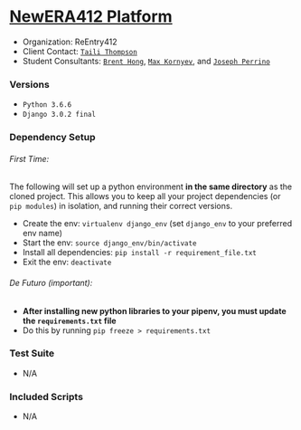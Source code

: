 # <a href="https://newera-app.herokuapp.com/" target="_blank">NewERA412 Platform</a>

* Organization: ReEntry412
* Client Contact: <a href="mailto:Taili.Thompson@alleghenycounty.us">`Taili Thompson`</a>
* Student Consultants: <a href="https://github.com/brentthongg">`Brent Hong`</a>, <a href="">`Max Kornyev`</a>, and <a href="https://github.com/epiccrash">`Joseph Perrino`</a>

### Versions

* `Python 3.6.6`
* `Django 3.0.2 final`

### Dependency Setup 

###### First Time: 

The following will set up a python environment **in the same directory** as the cloned project. This allows you to keep all your project dependencies (or `pip modules`) in isolation, and running their correct versions. 

* Create the env: `virtualenv django_env` (set `django_env` to your preferred env name) 
* Start the env: `source django_env/bin/activate`
* Install all dependencies: `pip install -r requirement_file.txt`
* Exit the env: `deactivate` 

###### De Futuro (important):  

* **After installing new python libraries to your pipenv, you must update the `requirements.txt` file** 
* Do this by running `pip freeze > requirements.txt`

### Test Suite 

* N/A

### Included Scripts 

* N/A 
